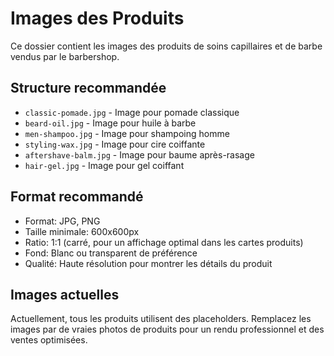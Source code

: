 # Images des Produits

Ce dossier contient les images des produits de soins capillaires et de barbe vendus par le barbershop.

## Structure recommandée

- `classic-pomade.jpg` - Image pour pomade classique
- `beard-oil.jpg` - Image pour huile à barbe
- `men-shampoo.jpg` - Image pour shampoing homme
- `styling-wax.jpg` - Image pour cire coiffante
- `aftershave-balm.jpg` - Image pour baume après-rasage
- `hair-gel.jpg` - Image pour gel coiffant

## Format recommandé

- Format: JPG, PNG
- Taille minimale: 600x600px
- Ratio: 1:1 (carré, pour un affichage optimal dans les cartes produits)
- Fond: Blanc ou transparent de préférence
- Qualité: Haute résolution pour montrer les détails du produit

## Images actuelles

Actuellement, tous les produits utilisent des placeholders. Remplacez les images par de vraies photos de produits pour un rendu professionnel et des ventes optimisées. 